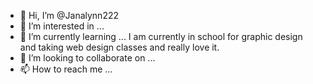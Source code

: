 - 👋 Hi, I’m @Janalynn222
- 👀 I’m interested in ...
- 🌱 I’m currently learning ... I am currently in school for graphic design and taking web design classes and really love it. 
- 💞️ I’m looking to collaborate on ...
- 📫 How to reach me ...

<!---
Janalynn222/Janalynn222 is a ✨ special ✨ repository because its `README.md` (this file) appears on your GitHub profile.
You can click the Preview link to take a look at your changes.
--->
